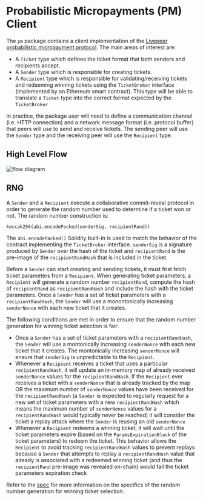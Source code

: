 # Probabilistic Micropayments (PM) Client

The `pm` package contains a client implementation of the [Livepeer probabilistic micropayment protocol](https://github.com/livepeer/wiki/blob/master/spec/streamflow/pm.md). The main areas of interest are:

- A `Ticket` type which defines the ticket format that both senders and recipients accept.
- A `Sender` type which is responsible for creating tickets.
- A `Recipient` type which is responsible for validating/receiving tickets and redeeming winning tickets using the `TicketBroker` interface (implemented by an Ethereum smart contract). This type will be able to translate a `Ticket` type into the correct format expected by the `TicketBroker`

In practice, the package user will need to define a communication channel (i.e. HTTP connection) and a network message format (i.e. protocol buffer) that peers will use to send and receive tickets. The sending peer will use the `Sender` type and the receiving peer will use the `Recipient` type.

## High Level Flow

![flow diagram](assets/diagram.png)

## RNG

A `Sender` and a `Recipient` execute a collaborative commit-reveal protocol in order to generate the random number used to determine if a ticket won or not. The random number construction is:

```
keccak256(abi.encodePacked(senderSig, recipientRand))
```

The `abi.encodePacked()` Solidity built-in is used to match the behavior of the contract implementing the `TicketBroker` interface. `senderSig` is a signature produced by `Sender` over the hash of the ticket and `recipientRand` is the pre-image of the `recipientRandHash` that is included in the ticket.

Before a `Sender` can start creating and sending tickets, it must first fetch ticket parameters from a `Recipient`. When generating ticket parameters, a `Recipient` will generate a random number `recipientRand`, compute the hash of `recipientRand` as `recipientRandHash` and include the hash with the ticket parameters. Once a `Sender` has a set of ticket parameters with a `recipientRandHash`, the `Sender` will use a monontonically increasing `senderNonce` with each new ticket that it creates.

The following conditions are met in order to ensure that the random number generation for winning ticket selection is fair:

- Once a `Sender` has a set of ticket parameters with a `recipientRandHash`, the `Sender` will use a montonically increasing `senderNonce` with each new ticket that it creates. The montonically increasing `senderNonce` will ensure that `senderSig` is unpredictable to the `Recipient`.
- Whenever a `Recipient` receives a ticket that uses a particular `recipientRandHash`, it will update an in-memory map of already received `senderNonce` values for the `recipientRandHash`. If the `Recipient` ever receives a ticket with a `senderNonce` that is already tracked by the map OR the maximum number of `senderNonce` values have been received for the `recipientRandHash` (a `Sender` is expected to regularly request for a new set of ticket parameters with a new `recipientRandHash` which means the maximum number of `senderNonce` values for a `recipientRandHash` would typically never be reached) it will consider the ticket a replay attack where the `Sender` is reusing an old `senderNonce`
- Whenever a `Recipient` redeems a winning ticket, it will wait until the ticket parameters expire (based on the `ParamsExpirationBlock` of the ticket parameters) to redeem the ticket. This behavior allows the `Recipient` to avoid tracking `recipientRandHash` values to prevent replays because a `Sender` that attempts to replay a `recipientRandHash` value that already is associated with a redeemed winning ticket (and thus the `recipientRand` pre-image was revealed on-chain) would fail the ticket parameters expiration check

Refer to the [spec](https://github.com/livepeer/wiki/blob/master/spec/streamflow/pm.md) for more information on the specifics of the random number generation for winning ticket selection.